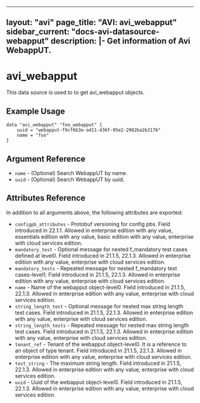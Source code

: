 <!--
    Copyright 2021 VMware, Inc.
    SPDX-License-Identifier: Mozilla Public License 2.0
-->
---
layout: "avi"
page_title: "AVI: avi_webapput"
sidebar_current: "docs-avi-datasource-webapput"
description: |-
  Get information of Avi WebappUT.
---

# avi_webapput

This data source is used to to get avi_webapput objects.

## Example Usage

```hcl
data "avi_webapput" "foo_webapput" {
    uuid = "webapput-f9cf6b3e-a411-436f-95e2-2982ba2b217b"
    name = "foo"
}
```

## Argument Reference

* `name` - (Optional) Search WebappUT by name.
* `uuid` - (Optional) Search WebappUT by uuid.

## Attributes Reference

In addition to all arguments above, the following attributes are exported:

* `configpb_attributes` - Protobuf versioning for config pbs. Field introduced in 22.1.1. Allowed in enterprise edition with any value, essentials edition with any value, basic edition with any value, enterprise with cloud services edition.
* `mandatory_test` - Optional message for nested f_mandatory test cases defined at level0. Field introduced in 21.1.5, 22.1.3. Allowed in enterprise edition with any value, enterprise with cloud services edition.
* `mandatory_tests` - Repeated message for nested f_mandatory test cases-level1. Field introduced in 21.1.5, 22.1.3. Allowed in enterprise edition with any value, enterprise with cloud services edition.
* `name` - Name of the webapput object-level0. Field introduced in 21.1.5, 22.1.3. Allowed in enterprise edition with any value, enterprise with cloud services edition.
* `string_length_test` - Optional message for nested  max string length test cases. Field introduced in 21.1.5, 22.1.3. Allowed in enterprise edition with any value, enterprise with cloud services edition.
* `string_length_tests` - Repeated message for nested  max string length test cases. Field introduced in 21.1.5, 22.1.3. Allowed in enterprise edition with any value, enterprise with cloud services edition.
* `tenant_ref` - Tenant of the webapput object-level0. It is a reference to an object of type tenant. Field introduced in 21.1.5, 22.1.3. Allowed in enterprise edition with any value, enterprise with cloud services edition.
* `test_string` - The maximum string length. Field introduced in 21.1.5, 22.1.3. Allowed in enterprise edition with any value, enterprise with cloud services edition.
* `uuid` - Uuid of the webapput object-level0. Field introduced in 21.1.5, 22.1.3. Allowed in enterprise edition with any value, enterprise with cloud services edition.

